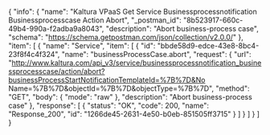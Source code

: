 {
  "info": {
    "name": "Kaltura VPaaS Get Service Businessprocessnotification Businessprocesscase Action Abort",
    "_postman_id": "8b523917-660c-49b4-990a-f2adba9a8043",
    "description": "Abort business-process case",
    "schema": "https://schema.getpostman.com/json/collection/v2.0.0/"
  },
  "item": [
    {
      "name": "Service",
      "item": [
        {
          "id": "bbde58d9-edce-43e8-8bc4-23f8f4c4f324",
          "name": "businessProcessCase.abort",
          "request": {
            "url": "http://www.kaltura.com/api_v3/service/businessprocessnotification_businessprocesscase/action/abort?businessProcessStartNotificationTemplateId=%7B%7D&No Name=%7B%7D&objectId=%7B%7D&objectType=%7B%7D",
            "method": "GET",
            "body": {
              "mode": "raw"
            },
            "description": "Abort business-process case"
          },
          "response": [
            {
              "status": "OK",
              "code": 200,
              "name": "Response_200",
              "id": "1266de45-2631-4e50-b0eb-851505ff3715"
            }
          ]
        }
      ]
    }
  ]
}